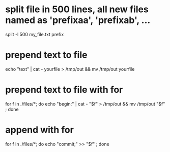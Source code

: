 # split file in 500 lines, all new files named as 'prefixaa', 'prefixab', ...
split -l 500 my_file.txt prefix

# prepend text to file
echo "text" | cat - yourfile > /tmp/out && mv /tmp/out yourfile


# prepend text to file with for
for f in ./files/*; do echo "begin;" | cat - "$f" > /tmp/out && mv /tmp/out "$f" ; done

# append with for
for f in ./files/*; do echo "commit;" >> "$f" ; done


